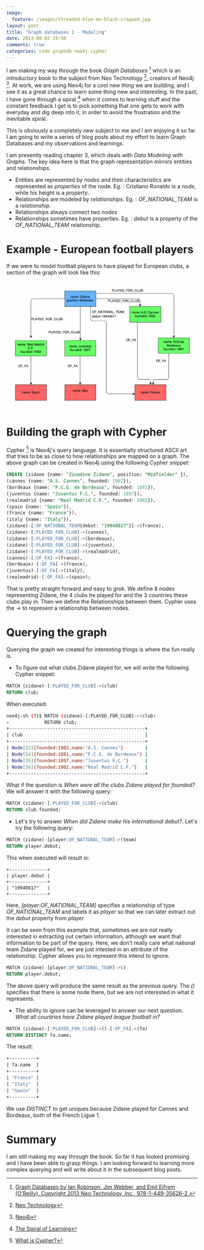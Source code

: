 ```yaml
---
image:
  feature: /images/threaded-blue-on-black-cropped.jpg
layout: post
title: "Graph databases 1 - Modeling"
date: 2013-08-02 19:50
comments: true
categories: code graphdb neo4j cypher
---
```


I am making my way through the book _Graph Databases_ [^1] which is an introductory book to the subject from Neo Technology [^2], creators of Neo4j [^3]. At work, we are using Neo4j for a cool new thing we are building, and I see it as a great chance to learn some thing new and interesting. In the past, I have gone through a spiral [^4] when it comes to learning stuff and the constant feedback I get is to pick something that one gets to work with everyday and dig deep into it, in order to avoid the frustration and the inevitable spiral.

<!--more-->

This is obviously a completely new subject to me and I am enjoying it so far. I am going to write a series of blog posts about my effort to learn Graph Databases and my observations and learnings.

I am presently reading chapter 3, which deals with _Data Modeling with Graphs_. The key idea here is that the graph representation mirrors entities and relationships.

* Entities are represented by _nodes_ and their characteristics are represented as _properties_ of the node. Eg. : Cristiano Ronaldo is a _node_, while his height is a _property_.
* Relationships are modeled by _relationships_. Eg. : _OF_NATIONAL_TEAM_ is a _relationship_.
* Relationships always connect two _nodes_
* Relationships sometimes have properties. Eg. : _debut_ is a property of the _OF_NATIONAL_TEAM_ relationship.


# Example - European football players
If we were to model football players to have played for European clubs, a section of the graph will look like this:

![Graph: Zidane and teams](/images/graph_zidane.png)


# Building the graph with Cypher

Cypher [^5] is Neo4j's query language. It is essentially structured ASCII art that tries to be as close to how relationships are mapped on a graph. The above graph can be created in Neo4j using the following Cypher snippet:

```sql
CREATE (zidane {name: "Zinadine Zidane", position: "Midfielder" }),
(cannes {name: "A.S. Cannes", founded: 1902}),
(bordeaux {name: "F.C.G. de Bordeaux", founded: 1881}),
(juventus {name: "Juventus F.C.", founded: 1897}),
(realmadrid {name: "Real Madrid C.F.", founded: 1902}),
(spain {name: "Spain"}),
(france {name: "France"}),
(italy {name: "Italy"}),
(zidane)-[:OF_NATIONAL_TEAM{debut: "19940817"}]->(france),
(zidane)-[:PLAYED_FOR_CLUB]->(cannes),
(zidane)-[:PLAYED_FOR_CLUB]->(bordeaux),
(zidane)-[:PLAYED_FOR_CLUB]->(juventus),
(zidane)-[:PLAYED_FOR_CLUB]->(realmadrid),
(cannes)-[:OF_FA]->(france),
(bordeaux)-[:OF_FA]->(france),
(juventus)-[:OF_FA]->(italy),
(realmadrid)-[:OF_FA]->(spain);
```

That is pretty straight forward and easy to grok. We define 8 nodes representing Zidane, the 4 clubs he played for and the 3 countries these clubs play in. Then we define the Relationships between them. Cypher uses the -> to represent a relationship between nodes.

# Querying the graph

Querying the graph we created for interesting things is where the fun really is.

* To figure out what clubs Zidane played for, we will write the following Cypher snippet:

```sql
MATCH (zidane)-[:PLAYED_FOR_CLUB]->(club)
RETURN club;
```

When executed:

```bash
neo4j-sh (?)$ MATCH (zidane)-[:PLAYED_FOR_CLUB]->(club)
>             RETURN club;
+--------------------------------------------------+
| club                                             |
+--------------------------------------------------+
| Node[53]{founded:1902,name:"A.S. Cannes"}        |
| Node[54]{founded:1881,name:"F.C.G. de Bordeaux"} |
| Node[55]{founded:1897,name:"Juventus F.C."}      |
| Node[56]{founded:1902,name:"Real Madrid C.F."}   |
+--------------------------------------------------+
```

What if the question is _When were all the clubs Zidane played for founded?_ We will answer it with the following query:

```sql
MATCH (zidane)-[:PLAYED_FOR_CLUB]->(club)
RETURN club.founded;
```

* Let's try to answer _When did Zidane make his international debut?_. Let's try the following query:

```sql
MATCH (zidane)-[player:OF_NATIONAL_TEAM]->(team)
RETURN player.debut;
```
This when executed will result in:

```console
+--------------+
| player.debut |
+--------------+
| "19940817"   |
+--------------+
```

Here, _[player:OF_NATIONAL_TEAM]_ specifies a relationship of type _OF_NATIONAL_TEAM_ and labels it as _player_ so that we can later extract out the _debut_ property from _player_.

It can be seen from this example that, sometimes we are not really interested in extracting out certain information, although we want that information to be part of the query. Here, we don't really care what national team Zidane played for, we are just intested in an attribute of the relationship. Cypher allows you to represent this intend to ignore.

```sql
MATCH (zidane)-[player:OF_NATIONAL_TEAM]->()
RETURN player.debut;
```

The above query will produce the same result as the previous query. The _()_ specifies that there is some node there, but we are not interested in what it represents.

* The ability to ignore can be leveraged to answer our next question. _What all countries have Zidane played league football in?_

```sql
MATCH (zidane)-[:PLAYED_FOR_CLUB]->()-[:OF_FA]->(fa)
RETURN DISTINCT fa.name;
```

The result:

```bash
+----------+
| fa.name  |
+----------+
| "France" |
| "Italy"  |
| "Spain"  |
+----------+
```

We use _DISTINCT_ to get uniques because Zidane played for Cannes and Bordeaux, both of the French Ligue 1.

# Summary

I am still making my way through the book. So far it has looked promising and I have been able to grasp things. I am looking forward to learning more complex querying and will write about it in the subsequent blog posts.

[^1]: [Graph Databases by Ian Robinson, Jim Webber, and Emil Eifrem (O’Reilly). Copyright 2013 Neo Technology, Inc., 978-1-449-35626-2.](http://graphdatabases.com/)
[^2]: [Neo Technology](http://www.neotechnology.com/)
[^3]: [Neo4j](http://www.neo4j.org/)
[^4]: [The Spiral of Learning](http://blog.sdqali.in/blog/2012/05/30/the-spiral-of-learning/)
[^5]: [What is Cypher?](http://docs.neo4j.org/chunked/stable/cypher-introduction.html)
